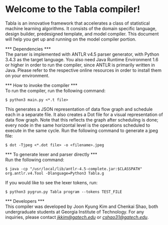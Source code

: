# Welcome to the Tabla compiler!

Tabla is an innovative framework that accelerates a class of statistical machine learning algorithms. It consists of the domain specific language, design builder, predesigned template, and model compiler. This document will help you get up and running on the model compiler portion.  


*** Dependencies ***  
The parser is implemented with ANTLR v4.5 parser generator, with Python 3.4.3 as the target language. You also need Java Runtime Environment 1.6 or higher in order to run the compiler, since ANTLR is primarily written in Java. Please refer to the respective online resources in order to install them on your environment.  


*** How to invoke the compiler ***  
To run the compiler, run the following command:

```
$ python3 main.py <*.t file>
```


This generates a JSON representation of data flow graph and schedule each in a separate file. It also creates a Dot file for a visual representation of data flow graph. Note that this reflects the graph after scheduling is done; every node in the same horizontal level is the operations scheduled to execute in the same cycle. Run the following command to generate a jpeg file:

```
$ dot -Tjpeg <*.dot file> -o <filename>.jpeg
```  

*** To generate lexer and parser directly ***  
Run the following command:

```
$ java -cp "/usr/local/lib/antlr-4.5-complete.jar:$CLASSPATH" org.antlr.v4.Tool -Dlanguage=Python3 Tabla.g
```

If you would like to see the lexer tokens, run:

```
$ python3 pygrun.py Tabla program --tokens TEST_FILE
```  

*** Developers ***  
This compiler was developed by Joon Kyung Kim and Chenkai Shao, both undergraduate students at Georgia Institute of Technology. For any inquiries, please contact *jkkim@gatech.edu* or *cshao31@gatech.edu*.